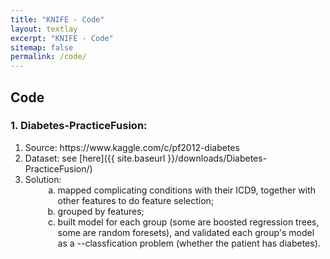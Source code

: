 ```yaml
---
title: "KNIFE - Code"
layout: textlay
excerpt: "KNIFE - Code"
sitemap: false
permalink: /code/
---
```


## Code

### 1. Diabetes-PracticeFusion: 


<ol>
<li>Source: https://www.kaggle.com/c/pf2012-diabetes</li>
<li>Dataset: see [here]({{ site.baseurl }}/downloads/Diabetes-PracticeFusion/)</li>
<li>Solution:
<ol style="list-style-type: lower-alpha; padding-bottom: 0;">
<li style="margin-left:2em">mapped complicating conditions with their ICD9, together with other features to do feature selection;</li>
<li style="margin-left:2em">grouped by features;</li>
<li style="margin-left:2em; padding-bottom: 0;">built model for each group (some are boosted regression trees, some are random foresets), and validated each group's model as a --classfication problem (whether the patient has diabetes).</li>
</ol>
</li>
</ol>
